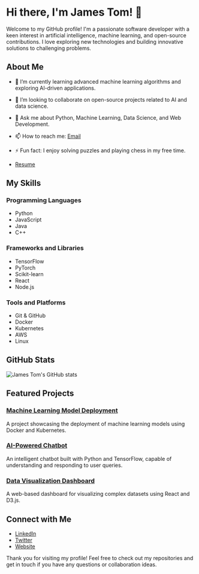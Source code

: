 # Hi there, I'm James Tom! 👋

Welcome to my GitHub profile! I'm a passionate software developer with a keen interest in artificial intelligence, machine learning, and open-source contributions. I love exploring new technologies and building innovative solutions to challenging problems.

## About Me

- 🌱 I’m currently learning advanced machine learning algorithms and exploring AI-driven applications.
- 👯 I’m looking to collaborate on open-source projects related to AI and data science.
- 💬 Ask me about Python, Machine Learning, Data Science, and Web Development.
- 📫 How to reach me: [Email](mailto:james.tom.ai@example.com)
- ⚡ Fun fact: I enjoy solving puzzles and playing chess in my free time.


- [Resume](https://github.com/james-tom-ai/Home/blob/main/Resume.pdf)
## My Skills

### Programming Languages

- Python
- JavaScript
- Java
- C++

### Frameworks and Libraries

- TensorFlow
- PyTorch
- Scikit-learn
- React
- Node.js

### Tools and Platforms

- Git & GitHub
- Docker
- Kubernetes
- AWS
- Linux

## GitHub Stats

![James Tom's GitHub stats](https://github-readme-stats.vercel.app/api?username=james-tom-ai&show_icons=true&theme=radical)

## Featured Projects

### [Machine Learning Model Deployment](https://github.com/james-tom-ai/ml-model-deployment)
A project showcasing the deployment of machine learning models using Docker and Kubernetes.

### [AI-Powered Chatbot](https://github.com/james-tom-ai/ai-chatbot)
An intelligent chatbot built with Python and TensorFlow, capable of understanding and responding to user queries.

### [Data Visualization Dashboard](https://github.com/james-tom-ai/data-visualization-dashboard)
A web-based dashboard for visualizing complex datasets using React and D3.js.

## Connect with Me

- [LinkedIn](https://www.linkedin.com/in/james-tom-ai)
- [Twitter](https://twitter.com/james_tom_ai)
- [Website](https://www.jamestomai.com)

Thank you for visiting my profile! Feel free to check out my repositories and get in touch if you have any questions or collaboration ideas.
